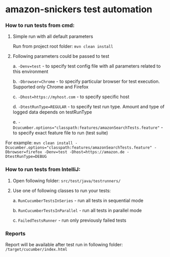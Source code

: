 # amazon-snickers test automation

### **How to run tests from cmd:**
1. Simple run with all default parameters 
   
   Run from project root folder: `mvn clean install`


2. Following parameters could be passed to test
        
    a. `-Denv=test` - to specify test config file with all parameters related to this environment
   
    b. `-Dbrowser=Chrome` - to specify particular browser for test execution. Supported only Chrome and Firefox
   
    c. `-Dhost=https://myhost.com` - to specify specific host

    d. `-DtestRunType=REGULAR` - to specify test run type. Amount and type of logged data depends on testRunType

    e. `-Dcucumber.options="classpath:features/amazonSearchTests.feature"` - to specify exact feature file to run (test suite)

For example:
`mvn clean install -Dcucumber.options="classpath:features/amazonSearchTests.feature" -Dbrowser=firefox -Denv=test -Dhost=https://amazon.de -DtestRunType=DEBUG`

### **How to run tests from IntelliJ:**

   1. Open following folder: `src/test/java/testrunners/`

   2. Use one of following classes to run your tests:
      
      a. `RunCucumberTestsInSeries` - run all tests in sequential mode
      
      b. `RunCucumberTestsInParallel` - run all tests in parallel mode
      
      c. `FailedTestsRunner` - run only previously failed tests

### **Reports**

Report will be available after test run in following folder: `/target/cucumber/index.html`